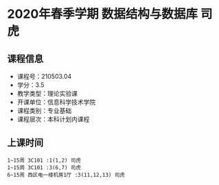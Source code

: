 # 2020年春季学期 数据结构与数据库 司虎






## 课程信息

- 课程号：210503.04
- 学分：3.5
- 教学类型：理论实验课
- 开课单位：信息科学技术学院
- 课程类别：专业基础
- 课程层次：本科计划内课程

## 上课时间

```
1~15周 3C101 :1(1,2) 司虎
1~15周 3C101 :3(6,7) 司虎
6~15周 西区电一楼机房1厅 :3(11,12,13) 司虎
```

